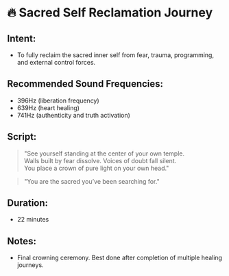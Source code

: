 # 🔥 Sacred Self Reclamation Journey

## Intent:
- To fully reclaim the sacred inner self from fear, trauma, programming, and external control forces.

## Recommended Sound Frequencies:
- 396Hz (liberation frequency)
- 639Hz (heart healing)
- 741Hz (authenticity and truth activation)

## Script:
> "See yourself standing at the center of your own temple.  
> Walls built by fear dissolve. Voices of doubt fall silent.  
> You place a crown of pure light on your own head."

> "You are the sacred you’ve been searching for."

## Duration:
- 22 minutes

## Notes:
- Final crowning ceremony. Best done after completion of multiple healing journeys.
